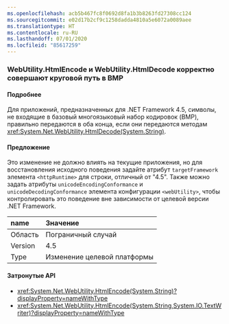 ```yaml
---
ms.openlocfilehash: acb5b467fc8f0692d8fa1b3b8263fd27308cc124
ms.sourcegitcommit: e02d17b2cf9c1258dadda4810a5e6072a0089aee
ms.translationtype: HT
ms.contentlocale: ru-RU
ms.lasthandoff: 07/01/2020
ms.locfileid: "85617259"
---
```

### <a name="webutilityhtmlencode-and-webutilityhtmldecode-round-trip-bmp-correctly"></a>WebUtility.HtmlEncode и WebUtility.HtmlDecode корректно совершают круговой путь в BMP

#### <a name="details"></a>Подробнее

Для приложений, предназначенных для .NET Framework 4.5, символы, не входящие в базовый многоязыковый набор кодировок (BMP), правильно передаются в оба конца, если они передаются методам <xref:System.Net.WebUtility.HtmlDecode(System.String)>.

#### <a name="suggestion"></a>Предложение

Это изменение не должно влиять на текущие приложения, но для восстановления исходного поведения задайте атрибут `targetFramework` элемента `<httpRuntime>` для строки, отличный от "4.5". Также можно задать атрибуты `unicodeEncodingConformance` и `unicodeDecodingConformance` элемента конфигурации `<webUtility>`, чтобы контролировать это поведение вне зависимости от целевой версии .NET Framework.

| name    | Значение       |
|:--------|:------------|
| Область   | Пограничный случай        |
| Version | 4.5         |
| Type    | Изменение целевой платформы |

#### <a name="affected-apis"></a>Затронутые API

- <xref:System.Net.WebUtility.HtmlEncode(System.String)?displayProperty=nameWithType>
- <xref:System.Net.WebUtility.HtmlEncode(System.String,System.IO.TextWriter)?displayProperty=nameWithType>
